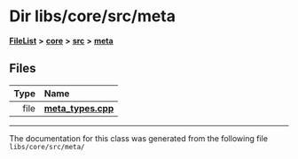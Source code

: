 

# Dir libs/core/src/meta



[**FileList**](files.md) **>** [**core**](dir_6f77a39b07c019ccd7492ea87272f732.md) **>** [**src**](dir_232ab8dc75117fda122ab855789b1b2c.md) **>** [**meta**](dir_dc23c1f860ba56840f37028d447c4fe9.md)












## Files

| Type | Name |
| ---: | :--- |
| file | [**meta\_types.cpp**](meta__types_8cpp.md) <br> |



























































------------------------------
The documentation for this class was generated from the following file `libs/core/src/meta/`

